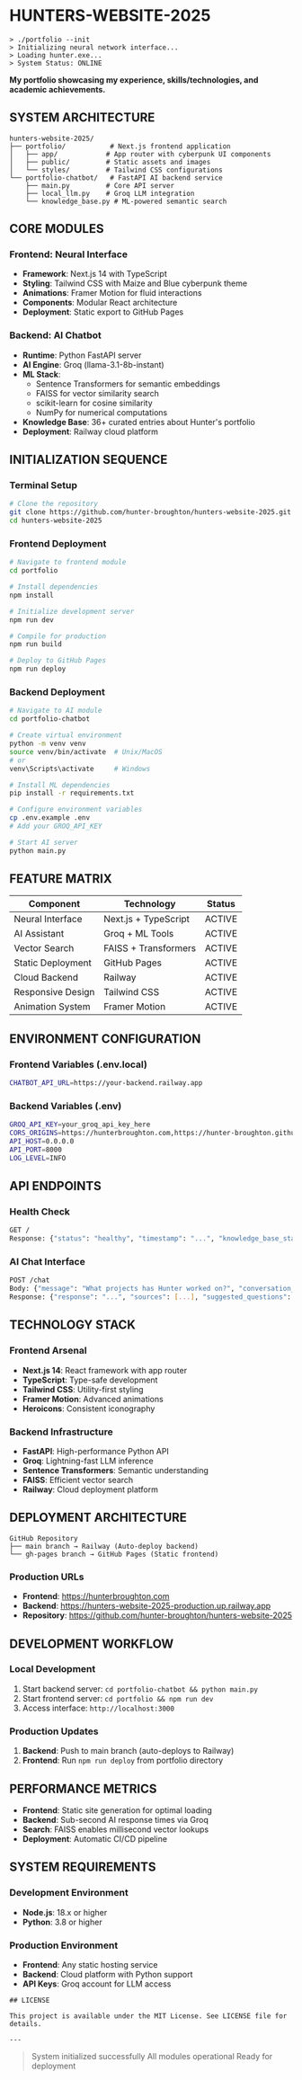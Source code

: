 # HUNTERS-WEBSITE-2025

```
> ./portfolio --init
> Initializing neural network interface...
> Loading hunter.exe...
> System Status: ONLINE
```

**My portfolio showcasing my experience, skills/technologies, and academic achievements.**

## SYSTEM ARCHITECTURE

```
hunters-website-2025/
├── portfolio/           # Next.js frontend application
│   ├── app/            # App router with cyberpunk UI components
│   ├── public/         # Static assets and images
│   └── styles/         # Tailwind CSS configurations
└── portfolio-chatbot/   # FastAPI AI backend service
    ├── main.py         # Core API server
    ├── local_llm.py    # Groq LLM integration
    └── knowledge_base.py # ML-powered semantic search
```

## CORE MODULES

### Frontend: Neural Interface

- **Framework**: Next.js 14 with TypeScript
- **Styling**: Tailwind CSS with Maize and Blue cyberpunk theme
- **Animations**: Framer Motion for fluid interactions
- **Components**: Modular React architecture
- **Deployment**: Static export to GitHub Pages

### Backend: AI Chatbot

- **Runtime**: Python FastAPI server
- **AI Engine**: Groq (llama-3.1-8b-instant)
- **ML Stack**:
  - Sentence Transformers for semantic embeddings
  - FAISS for vector similarity search
  - scikit-learn for cosine similarity
  - NumPy for numerical computations
- **Knowledge Base**: 36+ curated entries about Hunter's portfolio
- **Deployment**: Railway cloud platform

## INITIALIZATION SEQUENCE

### Terminal Setup

```bash
# Clone the repository
git clone https://github.com/hunter-broughton/hunters-website-2025.git
cd hunters-website-2025
```

### Frontend Deployment

```bash
# Navigate to frontend module
cd portfolio

# Install dependencies
npm install

# Initialize development server
npm run dev

# Compile for production
npm run build

# Deploy to GitHub Pages
npm run deploy
```

### Backend Deployment

```bash
# Navigate to AI module
cd portfolio-chatbot

# Create virtual environment
python -m venv venv
source venv/bin/activate  # Unix/MacOS
# or
venv\Scripts\activate     # Windows

# Install ML dependencies
pip install -r requirements.txt

# Configure environment variables
cp .env.example .env
# Add your GROQ_API_KEY

# Start AI server
python main.py
```

## FEATURE MATRIX

| Component         | Technology           | Status |
| ----------------- | -------------------- | ------ |
| Neural Interface  | Next.js + TypeScript | ACTIVE |
| AI Assistant      | Groq + ML Tools      | ACTIVE |
| Vector Search     | FAISS + Transformers | ACTIVE |
| Static Deployment | GitHub Pages         | ACTIVE |
| Cloud Backend     | Railway              | ACTIVE |
| Responsive Design | Tailwind CSS         | ACTIVE |
| Animation System  | Framer Motion        | ACTIVE |

## ENVIRONMENT CONFIGURATION

### Frontend Variables (.env.local)

```bash
CHATBOT_API_URL=https://your-backend.railway.app
```

### Backend Variables (.env)

```bash
GROQ_API_KEY=your_groq_api_key_here
CORS_ORIGINS=https://hunterbroughton.com,https://hunter-broughton.github.io
API_HOST=0.0.0.0
API_PORT=8000
LOG_LEVEL=INFO
```

## API ENDPOINTS

### Health Check

```bash
GET /
Response: {"status": "healthy", "timestamp": "...", "knowledge_base_stats": {...}}
```

### AI Chat Interface

```bash
POST /chat
Body: {"message": "What projects has Hunter worked on?", "conversation_id": "optional"}
Response: {"response": "...", "sources": [...], "suggested_questions": [...]}
```

## TECHNOLOGY STACK

### Frontend Arsenal

- **Next.js 14**: React framework with app router
- **TypeScript**: Type-safe development
- **Tailwind CSS**: Utility-first styling
- **Framer Motion**: Advanced animations
- **Heroicons**: Consistent iconography

### Backend Infrastructure

- **FastAPI**: High-performance Python API
- **Groq**: Lightning-fast LLM inference
- **Sentence Transformers**: Semantic understanding
- **FAISS**: Efficient vector search
- **Railway**: Cloud deployment platform

## DEPLOYMENT ARCHITECTURE

```
GitHub Repository
├── main branch → Railway (Auto-deploy backend)
└── gh-pages branch → GitHub Pages (Static frontend)
```

### Production URLs

- **Frontend**: https://hunterbroughton.com
- **Backend**: https://hunters-website-2025-production.up.railway.app
- **Repository**: https://github.com/hunter-broughton/hunters-website-2025

## DEVELOPMENT WORKFLOW

### Local Development

1. Start backend server: `cd portfolio-chatbot && python main.py`
2. Start frontend server: `cd portfolio && npm run dev`
3. Access interface: `http://localhost:3000`

### Production Updates

1. **Backend**: Push to main branch (auto-deploys to Railway)
2. **Frontend**: Run `npm run deploy` from portfolio directory

## PERFORMANCE METRICS

- **Frontend**: Static site generation for optimal loading
- **Backend**: Sub-second AI response times via Groq
- **Search**: FAISS enables millisecond vector lookups
- **Deployment**: Automatic CI/CD pipeline

## SYSTEM REQUIREMENTS

### Development Environment

- **Node.js**: 18.x or higher
- **Python**: 3.8 or higher

### Production Environment

- **Frontend**: Any static hosting service
- **Backend**: Cloud platform with Python support
- **API Keys**: Groq account for LLM access

```
## LICENSE

This project is available under the MIT License. See LICENSE file for details.

---

```
> System initialized successfully
> All modules operational
> Ready for deployment
```
